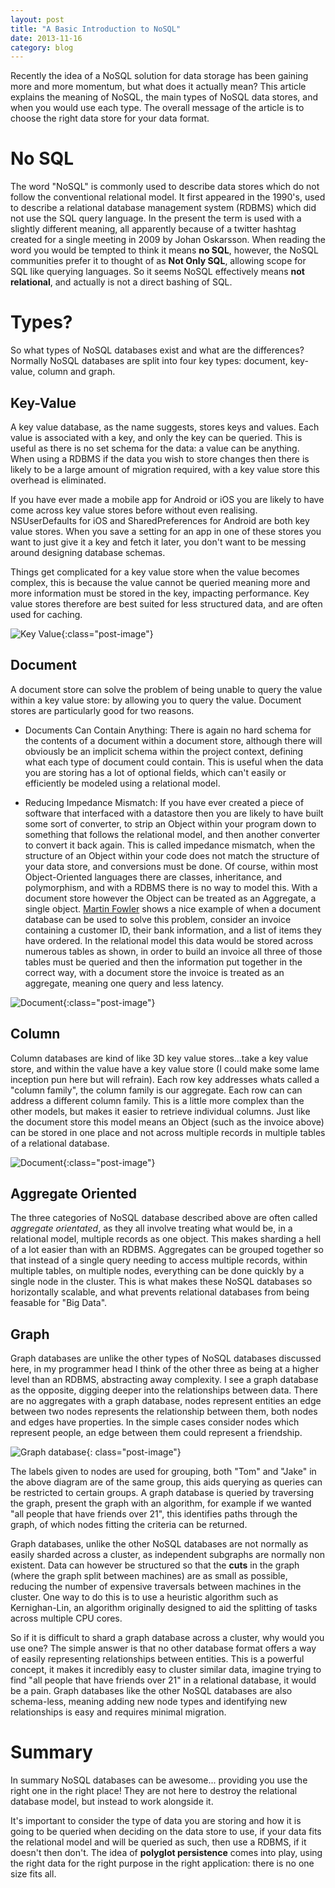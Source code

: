 ```yaml
---
layout: post
title: "A Basic Introduction to NoSQL"
date: 2013-11-16
category: blog
---
```


Recently the idea of a NoSQL solution for data storage has been gaining more
and more momentum, but what does it actually mean?
This article explains the
meaning of NoSQL, the main types of NoSQL data stores, and
when you would use each type. The overall message of the article is to choose the right
data store for your data format.
<!--more-->

No SQL
==================

The word "NoSQL" is commonly used to describe data stores which do not
follow the conventional relational model. It first appeared in the 1990's,
used to describe a relational database management system (RDBMS) which
did not use the SQL query language. In the present the term is used with a
slightly different meaning, all apparently because of a twitter hashtag
created for a single meeting in 2009 by Johan Oskarsson.
When reading the word you would be tempted to think it means **no SQL**,
however, the NoSQL communities prefer it to thought of as **Not Only SQL**,
allowing scope for SQL like querying languages.
So it seems NoSQL effectively means **not relational**, and
actually is not a direct bashing of SQL.

Types?
==================

So what types of NoSQL databases exist and what are the differences?
Normally NoSQL databases are split into four key types: document,
key-value, column and graph.

Key-Value
------

A key value database, as the name suggests, stores keys and values. Each
value is associated with a key, and only the key can be queried. This is
useful as there is no set schema for the data: a value can be
anything. When using a RDBMS if the data you wish to store changes then
there is likely to be a large amount of migration required, with a key
value store this overhead is eliminated.

If you have ever made a mobile app for Android or iOS you are likely to
have come across key value stores before without even realising.
NSUserDefaults for iOS and SharedPreferences for Android are both key
value stores. When you save a setting for an app in one of these stores
you want to just give it a key and fetch it later, you don't want to be
messing around designing database schemas.

Things get complicated for a key value store when the value
becomes complex, this is because the value cannot be queried meaning more and more
information must be stored in the key, impacting performance. Key value stores therefore
are best suited for less structured data, and are often used for caching.

![Key Value]({{site.url}}/assets/images/posts/KeyValue.png){:class="post-image"}

Document
------
A document store can solve the problem of being unable to query the
value within a key value store: by allowing you to query the value.
Document stores are particularly good for two reasons.

- Documents Can Contain Anything:
    There is again no hard schema for the contents of a document within
    a document store, although there will obviously be an implicit
    schema within the project context, defining what each type of document
    could contain. This is useful when the data you
    are storing has a lot of optional fields, which can't easily or efficiently be
    modeled using a relational model.

- Reducing Impedance Mismatch:
        If you have ever created a piece of software that interfaced with a datastore
        then you are likely to have built some sort of converter,
        to strip an Object within your program down to
        something that follows the relational model, and then another
        converter to convert it back again. This is called impedance
        mismatch, when the structure of an Object within your code does not
        match the structure of your data store, and conversions must be done. Of
        course, within most Object-Oriented languages there are classes, inheritance, and
        polymorphism, and with a RDBMS there is no way to model this. With
        a document store however the Object can be treated as an Aggregate,
        a single object. [Martin Fowler](https://www.youtube.com/watch?v=qI_g07C_Q5I)
        shows a nice example of when a document database can be used to solve this
        problem, consider an invoice containing a customer ID, their bank information,
        and a list of items they have ordered. In the relational model this data would be
        stored across numerous tables as shown, in order to build an invoice
        all three of those tables must be queried and then the information
        put together in the correct way, with a document store the invoice
        is treated as an aggregate, meaning one query and less latency.

![Document]({{site.url}}/assets/images/posts/Document.png){:class="post-image"}

Column
------

Column databases are kind of like 3D key value stores...take a key value
store, and within the value have a key value store (I could make some
lame inception pun here but will refrain). Each row key addresses whats
called a "column family", the column family is our aggregate. Each row
can can address a different column family. This is a little more complex
than the other models, but makes it easier to retrieve individual
columns. Just like the document store this model means an Object (such
as the invoice above) can be stored in one place and not across multiple
records in multiple tables of a relational database.

![Document]({{site.url}}/assets/images/posts/Column.png){:class="post-image"}

Aggregate Oriented
------

The three categories of NoSQL database described above are often called
*aggregate orientated*, as they all involve treating what would be, in
a relational model, multiple records as one object. This makes sharding a hell
of a lot easier than with an RDBMS. Aggregates can be grouped together so that
instead of a single query needing to access multiple records, within
multiple tables, on multiple nodes, everything can be done quickly by a
single node in the cluster. This is what makes these NoSQL databases so
horizontally scalable, and what prevents relational databases from being
feasable for "Big Data".

Graph
------

Graph databases are unlike the other types of NoSQL databases discussed
here, in my programmer head I think of the other three as being at a higher
level than an RDBMS, abstracting away complexity. I see a graph database
as the opposite, digging deeper into the relationships between data.
There are no aggregates with a graph database, nodes represent entities an
edge between two nodes represents the relationship between them, both nodes
and edges have properties. In the simple cases consider nodes which
represent people, an edge between them could represent a friendship.

![Graph database]({{site.url}}/assets/images/posts/Graph.png){: class="post-image"}

The labels given to nodes are used for grouping, both "Tom" and "Jake" in
the above diagram are of the same group, this aids querying as queries can
be restricted to certain groups.
A graph database is queried by traversing the graph, present the graph with
an algorithm, for example if we wanted "all people that have friends
over 21", this identifies paths through the graph, of which nodes
fitting the criteria can be returned.

Graph databases, unlike the other NoSQL databases are not normally as easily
sharded across a cluster, as independent subgraphs are normally
non existent. Data can however be structured so that the
**cuts** in the graph (where the graph split between machines)
are as small as possible, reducing the number of expensive traversals
between machines in the cluster. One way
to do this is to use a heuristic algorithm such as Kernighan-Lin, an
algorithm originally designed to aid the splitting of tasks across multiple
CPU cores.

So if it is difficult to shard a graph database across a cluster, why would
you use one? The simple answer is that no other database format offers a way
of easily representing relationships between entities. This is a powerful
concept, it makes it incredibly easy to cluster similar data, imagine trying
to find "all people that have friends over 21" in a relational database, it
would be a pain. Graph databases like the other NoSQL databases are also
schema-less, meaning adding new node types and identifying new relationships
is easy and requires minimal migration.

Summary
==================

In summary NoSQL databases can be awesome... providing you use the right one
in the right place! They are not here to destroy the relational database
model, but instead to work alongside it.

It's important to consider the type of data you are storing and how it is
going to be queried when deciding on the data store to use, if your data fits the
relational model and will be queried as such, then use a RDBMS, if it
doesn't then don't. The idea of **polyglot persistence** comes into play,
using the right data for the right purpose in the right application: there is
no one size fits all.